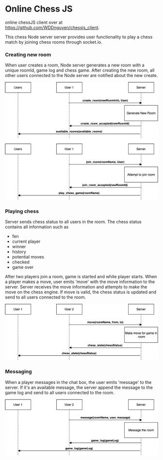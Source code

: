 # Online Chess JS
online chessJS client over at https://github.com/WDDnguyen/chessjs_client.

This chess Node server server provides user functionality to play a chess match by joining chess rooms through socket.io.

### Creating new room
When user creates a room, Node server generates a new room with a unique roomId, game log and chess game. After creating the new room, all other users connected to the Node server are notified about the new create.

![rooms-jpg](./git_resources/rooms.jpg)

### Playing chess
Server sends chess status to all users in the room.
The chess status contains all information such as
- fen
- current player
- winner
- history
- potential moves
- checked
- game over

After two players join a room, game is started and white player starts.
When a player makes a move, user emits 'move' with the move information to the server. Server receives the move information and attempts to make the move on the chess engine. If move is valid, the chess status is updated and send to all users connected to the room.

![move-jpg](./git_resources/move.jpg)

### Messaging

When a player messages in the chat box, the user emits 'message' to the server. If it's an available message, the server append the message to the game log and send to all users connected to the room.

![message-jpg](./git_resources/message.jpg)

